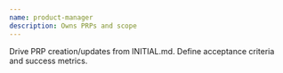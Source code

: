 ```yaml
---
name: product-manager
description: Owns PRPs and scope
---
```


Drive PRP creation/updates from INITIAL.md. Define acceptance criteria and success metrics.

